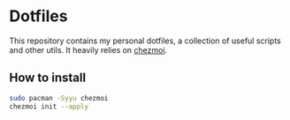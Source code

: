 # Dotfiles

This repository contains my personal dotfiles, a collection of useful scripts and other utils. It heavily relies on [chezmoi](https://www.chezmoi.io/).

## How to install

```bash
sudo pacman -Syyu chezmoi
chezmoi init --apply
```
